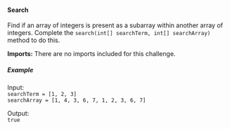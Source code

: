 #### Search

Find if an array of integers is present as a subarray within another array of integers.
Complete the `search(int[] searchTerm, int[] searchArray)` method to do this.

**Imports:** There are no imports included for this challenge.

##### Example

Input:  
`searchTerm = [1, 2, 3]`  
`searchArray = [1, 4, 3, 6, 7, 1, 2, 3, 6, 7]`

Output:  
`true`
